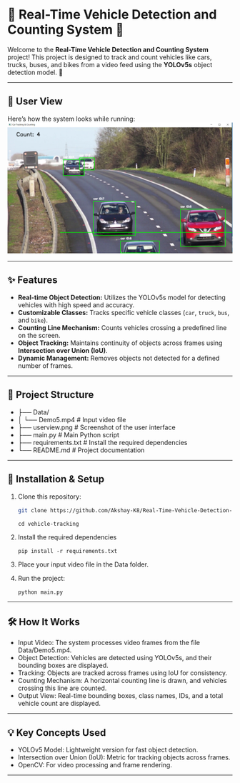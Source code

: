 # 🚗 Real-Time Vehicle Detection and Counting System 🚦

Welcome to the **Real-Time Vehicle Detection and Counting System** project! This project is designed to track and count vehicles like cars, trucks, buses, and bikes from a video feed using the **YOLOv5s** object detection model. 🚀

---

## 📸 User View

Here’s how the system looks while running:  
![User View](./userview.png)

---

## ✨ Features
- **Real-time Object Detection:** Utilizes the YOLOv5s model for detecting vehicles with high speed and accuracy.  
- **Customizable Classes:** Tracks specific vehicle classes (`car`, `truck`, `bus`, and `bike`).  
- **Counting Line Mechanism:** Counts vehicles crossing a predefined line on the screen.  
- **Object Tracking:** Maintains continuity of objects across frames using **Intersection over Union (IoU)**.  
- **Dynamic Management:** Removes objects not detected for a defined number of frames.  

---

## 📂 Project Structure

- ├── Data/ 
- │ └── Demo5.mp4 # Input video file 
- ├── userview.png # Screenshot of the user interface 
- ├── main.py # Main Python script 
- ├── requirements.txt # Install the required dependencies
- └── README.md # Project documentation

---
## 🔧 Installation & Setup

1. Clone this repository:
   ```bash
   git clone https://github.com/Akshay-K8/Real-Time-Vehicle-Detection-and-Counting-System.git
   ```
   ```
   cd vehicle-tracking
   ```
2. Install the required dependencies
   ```
   pip install -r requirements.txt
   ```
3. Place your input video file in the Data folder.

4. Run the project:
    ```
    python main.py
    ```
---
## 🛠️ How It Works

- Input Video: The system processes video frames from the file Data/Demo5.mp4.
- Object Detection: Vehicles are detected using YOLOv5s, and their bounding boxes are displayed.
- Tracking: Objects are tracked across frames using IoU for consistency.
- Counting Mechanism: A horizontal counting line is drawn, and vehicles crossing this line are counted.
- Output View: Real-time bounding boxes, class names, IDs, and a total vehicle count are displayed.
---
## 💡 Key Concepts Used

- YOLOv5 Model: Lightweight version for fast object detection.
- Intersection over Union (IoU): Metric for tracking objects across frames.
- OpenCV: For video processing and frame rendering.
---
